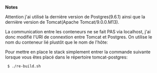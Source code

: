 **Notes**

Attention j'ai utilisé la dernière version de Postgres(9.6.1) ainsi que la dernière version de Tomcat(Apache Tomcat/9.0.0.M13).

La communication entre les conteneurs ne se fait PAS via localhost, j'ai donc modifié l'URI de connextion entre Tomcat et Postgres. On utilise le nom du conteneur lié plustôt que le nom de l'hôte:

<Resource name="jdbc/postgres" auth="Container"
          type="javax.sql.DataSource" driverClassName="org.postgresql.Driver"
          url="jdbc:postgresql://srv-postgres:5432/louis"
          username="louis" password="" maxActive="20" maxIdle="10"
          maxWait="-1"/>

Pour mettre en place le stack simplement entrer la commande suivante lorsque vous êtes placé dans le répertoire tomcat-postgres:

```sh
 $ ./re-build.sh
```
